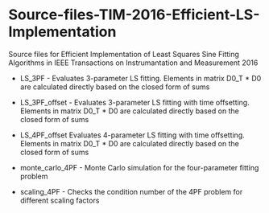 # Source-files-TIM-2016-Efficient-LS-Implementation

Source files for Efficient Implementation of Least Squares Sine Fitting Algorithms in IEEE Transactions on Instrumantation and Measurement 2016

- LS_3PF  - Evaluates 3-parameter LS fitting. Elements in matrix D0_T * D0 are calculated directly based on the closed form of sums

- LS_3PF_offset -  Evaluates 3-parameter LS fitting with time offsetting. Elements in matrix D0_T * D0 are calculated directly based on the closed form of sums

- LS_4PF_offset   Evaluates 4-parameter LS fitting with time offsetting. Elements in matrix D0_T * D0 are calculated directly based on the closed form of sums

- monte_carlo_4PF - Monte Carlo simulation for the four-parameter fitting problem

- scaling_4PF - Checks the condition number of the 4PF problem for different scaling factors

